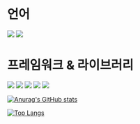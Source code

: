 # 언어

<img src="https://img.shields.io/badge/JavaScript-black?style=flat-square&logo=javascript&logoColor=F7DF1E"/> <img src="https://img.shields.io/badge/TypeScript-3178C6?style=flat-square&logo=typescript&logoColor=white"/>

# 프레임워크 & 라이브러리

<img src="https://img.shields.io/badge/React-black?style=flat-square&logo=react&logoColor=61DAFB"/> <img src="https://img.shields.io/badge/Tailwind%20CSS-white?style=flat-square&logo=Tailwind%20CSS&logoColor=06B6D4"/> <img src="https://img.shields.io/badge/GraphQL-white?style=flat-square&logo=graphql&logoColor=E10098"/> <img src="https://img.shields.io/badge/Apollo%20GraphQL-white?style=flat-square&logo=apollo%20graphql&logoColor=311C87"/> <img src="https://img.shields.io/badge/NestJS-white?style=flat-square&logo=nestjs&logoColor=E0234E"/>

[![Anurag's GitHub stats](https://github-readme-stats.vercel.app/api?username=ysjkof&show_icons=true&count_private=true)](https://github.com/anuraghazra/github-readme-stats)

[![Top Langs](https://github-readme-stats.vercel.app/api/top-langs/?username=ysjkof&layout=compact&hide=pug,scss,css)](https://github.com/anuraghazra/github-readme-stats)
